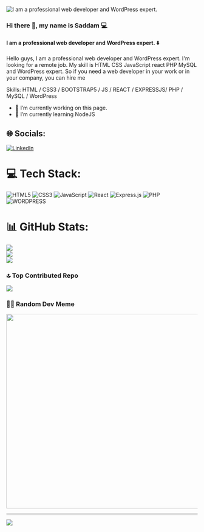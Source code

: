 
![I am a professional web developer and WordPress expert. ](https://media.licdn.com/dms/image/D5616AQGEMgSgY4OpWA/profile-displaybackgroundimage-shrink_350_1400/0/1681543411273?e=1704326400&v=beta&t=mlQjt9PfP0JjcPXG9n6RfpuRSwpH1uNfCNESuGahEO8)
### Hi there 👋, my name is  Saddam 💻
#### I am a professional web developer and WordPress expert. ⬇️


Hello guys, I am a professional web developer and WordPress expert. I'm looking for a remote job. My skill is HTML CSS JavaScript react PHP MySQL and WordPress expert. So if you need a web developer in your work or in your company, you can hire me

Skills:  HTML / CSS3 / BOOTSTRAP5 / JS / REACT / EXPRESSJS/ PHP / MySQL / WordPress

- 🔭 I’m currently working on this page. 
- 🌱 I’m currently learning NodeJS


## 🌐 Socials:
[![LinkedIn](https://img.shields.io/badge/LinkedIn-%230077B5.svg?logo=linkedin&logoColor=white)](https://linkedin.com/in/saddam-hossen-6915991ba) 

# 💻 Tech Stack:
![HTML5](https://img.shields.io/badge/html5-%23E34F26.svg?style=for-the-badge&logo=html5&logoColor=white) ![CSS3](https://img.shields.io/badge/css3-%231572B6.svg?style=for-the-badge&logo=css3&logoColor=white) ![JavaScript](https://img.shields.io/badge/javascript-%23323330.svg?style=for-the-badge&logo=javascript&logoColor=%23F7DF1E) ![React](https://img.shields.io/badge/react-%2320232a.svg?style=for-the-badge&logo=react&logoColor=%2361DAFB) ![Express.js](https://img.shields.io/badge/express.js-%23404d59.svg?style=for-the-badge&logo=express&logoColor=%2361DAFB) ![PHP](https://img.shields.io/badge/php-%23777BB4.svg?style=for-the-badge&logo=php&logoColor=white) ![WORDPRESS](https://img.shields.io/badge/WORDPRESS-%23777BB4.svg?style=for-the-badge&logo=WORDPRESS&logoColor=white)
# 📊 GitHub Stats:
![](https://github-readme-stats.vercel.app/api?username=Saddam550&theme=dark&hide_border=false&include_all_commits=true&count_private=false)<br/>
![](https://github-readme-streak-stats.herokuapp.com/?user=Saddam550&theme=dark&hide_border=false)<br/>
![](https://github-readme-stats.vercel.app/api/top-langs/?username=Saddam550&theme=dark&hide_border=false&include_all_commits=true&count_private=false&layout=compact)

### 🔝 Top Contributed Repo
![](https://github-contributor-stats.vercel.app/api?username=Saddam550&limit=5&theme=dark&combine_all_yearly_contributions=true)

### 🧝‍♂️ Random Dev Meme
<img src="https://media.licdn.com/dms/image/C5622AQE600xBTBF5Eg/feedshare-shrink_800/0/1649955252109?e=1692835200&v=beta&t=rbsj17QUapiT_3bnI5-x6l1dH6URT95LwIluInby3e4" width="512px"/>

---
[![](https://visitcount.itsvg.in/api?id=Saddam550&icon=0&color=0)](https://visitcount.itsvg.in)

<!-- Proudly created with GPRM ( https://gprm.itsvg.in ) --> 
